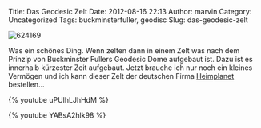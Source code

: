 Title: Das Geodesic Zelt
Date: 2012-08-16 22:13
Author: marvin
Category: Uncategorized
Tags: buckminsterfuller, geodisc
Slug: das-geodesic-zelt

![624169]({filename}/images/624169.jpg)

Was ein schönes Ding. Wenn zelten dann in einem Zelt was nach dem
Prinzip von Buckminster Fullers Geodesic Dome aufgebaut ist. Dazu ist es
innerhalb kürzester Zeit aufgebaut. Jetzt brauche ich nur noch ein
kleines Vermögen und ich kann dieser Zelt der deutschen Firma
[Heimplanet](http://heimplanet.com/produkte/the-cave/) bestellen...

{% youtube uPUlhLJhHdM %}

{% youtube YABsA2hlk98 %}

